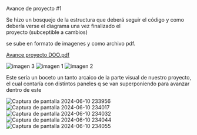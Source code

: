 Avance de proyecto #1

Se hizo un bosquejo de la estructura que deberá seguir el código y como debería verse el diagrama una vez finalizado el  
proyecto (subceptible a cambios)

se sube en formato de imagenes y como archivo pdf.

[Avance proyecto DOO.pdf](https://github.com/user-attachments/files/15746000/Avance.proyecto.DOO.pdf)

![imagen 3](https://github.com/Falling-Bridge/ProyectoFinal-Desarrollo/assets/135036758/75c46110-b2a4-4009-b65e-8c99c64ba2e2)
![imagen 1](https://github.com/Falling-Bridge/ProyectoFinal-Desarrollo/assets/135036758/3af204ac-be8b-4c2a-8b8b-65221bf80c49)
![imagen 2](https://github.com/Falling-Bridge/ProyectoFinal-Desarrollo/assets/135036758/7391b07a-65be-4900-a8ad-f71cc8858664)


Este sería un boceto un tanto arcaico de la parte visual de nuestro proyecto, 
el cual contaría con distintos paneles q se van superponiendo para avanzar dentro de este

![Captura de pantalla 2024-06-10 233956](https://github.com/Falling-Bridge/ProyectoFinal-Desarrollo/assets/133477645/3f6a773d-164f-43fa-889b-58475b153d15)
![Captura de pantalla 2024-06-10 234017](https://github.com/Falling-Bridge/ProyectoFinal-Desarrollo/assets/133477645/ec7d01c9-0505-470b-b3ad-0c0b9f4f8bd8)
![Captura de pantalla 2024-06-10 234032](https://github.com/Falling-Bridge/ProyectoFinal-Desarrollo/assets/133477645/1ad99400-dc8d-4896-bb4f-2d1f2dca10e3)
![Captura de pantalla 2024-06-10 234044](https://github.com/Falling-Bridge/ProyectoFinal-Desarrollo/assets/133477645/627615d7-9d80-4186-920b-929dfed5dadb)
![Captura de pantalla 2024-06-10 234055](https://github.com/Falling-Bridge/ProyectoFinal-Desarrollo/assets/133477645/85ffa67f-6e23-4c19-9829-db49771e48a8)

